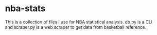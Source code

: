 # nba-stats
This is a collection of files I use for NBA statistical analysis. db.py is a CLI and scraper.py is a web scraper to get data from basketball reference.
